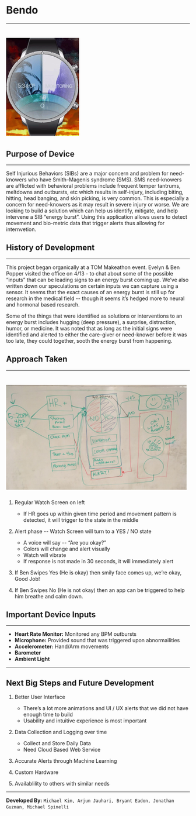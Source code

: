 # Bendo
---
# ![alt-tag](./images/BendoAppFlow.gif)

## Purpose of Device
---

Self Injurious Behaviors (SIBs) are a major concern and problem for need-knowers who have Smith–Magenis syndrome (SMS). SMS need-knowers are afflicted with behavioral problems include frequent temper tantrums, meltdowns and outbursts, etc which results in self-injury, including biting, hitting, head banging, and skin picking, is very common. This is especially a concern for need-knowers as it may result in severe injury or worse. We are looking to build a solution which can help us identify, mitigate, and help intervene a SIB “energy burst”. Using this application allows users to detect movement and bio-metric data that trigger alerts thus allowing for internvetion.

## History of Development
---

This project began organically at a TOM Makeathon event. Evelyn & Ben Popper visited the office on 4/13 - to chat about some of the possible “inputs” that can be leading signs to an energy burst coming up. We’ve also written down our speculations on certain inputs we can capture using a sensor. It seems that the exact causes of an energy burst is still up for research in the medical field -- though it seems it’s hedged more to neural and hormonal based research.

Some of the things that were identified as solutions or interventions to an energy burst includes hugging (deep pressure), a surprise, distraction, humor, or medicine. It was noted that as long as the initial signs were identified and alerted to either the care-giver or need-knower before it was too late, they could together, sooth the energy burst from happening.

## Approach Taken
---

# ![alt-tag](./images/BendoAppFlow.png)

1. Regular Watch Screen on left
    * If HR goes up within given time period and movement pattern is detected, it will trigger to the state in the middle

2. Alert phase -- Watch Screen will turn to a YES / NO state
    * A voice will say -- “Are you okay?”
    * Colors will change and alert visually
    * Watch will vibrate
    * If response is not made in 30 seconds, it will immediately alert

3. If Ben Swipes Yes (He is okay) then smily face comes up, we’re okay, Good Job!

4. If Ben Swipes No (He is not okay) then an app can be triggered to help him breathe and calm down.


## Important Device Inputs
---

* **Heart Rate Monitor:** Monitored any BPM outbursts
* **Microphone:** Provided sound that was triggered upon abnormailities
* **Accelerometer:** Hand/Arm movements
* **Barometer**
* **Ambient Light**

---

## Next Big Steps and Future Development
1. Better User Interface
    * There’s a lot more animations and UI / UX alerts that we did not have enough time to build
    * Usability and intuitive experience is most important

2. Data Collection and Logging over time
    * Collect and Store Daily Data
    * Need Cloud Based Web Service

3. Accurate Alerts through Machine Learning

4. Custom Hardware

5. Availablility to others with similar needs

---

**Developed By:** ``Michael Kim, Arjun Jauhari, Bryant Eadon, Jonathan Guzman, Michael Spinelli``


